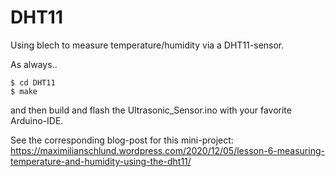 # DHT11
Using blech to measure temperature/humidity via a DHT11-sensor.

As always..

```
$ cd DHT11
$ make
```

and then build and flash the Ultrasonic_Sensor.ino with your favorite Arduino-IDE.

See the corresponding blog-post for this mini-project:
https://maximilianschlund.wordpress.com/2020/12/05/lesson-6-measuring-temperature-and-humidity-using-the-dht11/

